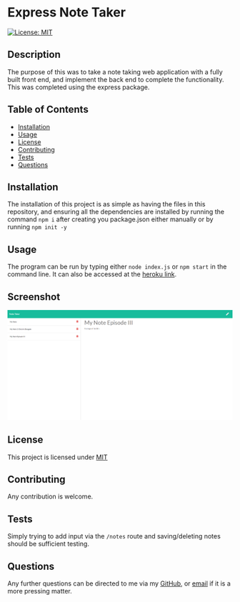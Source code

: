 # Express Note Taker

[![License: MIT](https://img.shields.io/badge/License-MIT-blue.svg)](https://opensource.org/licenses/MIT)

## Description

The purpose of this was to take a note taking web application with a fully built front end, and implement the back end to complete the functionality. This was completed using the express package.
  
## Table of Contents
  
- [Installation](#Installation)
- [Usage](#Usage)
- [License](#License)
- [Contributing](#Contributing)
- [Tests](#Tests)
- [Questions](#Questions)
  
## Installation

The installation of this project is as simple as having the files in this repository, and ensuring all the dependencies are installed by running the command ```npm i``` after creating you package.json either manually or by running ```npm init -y```
  
## Usage

The program can be run by typing either ```node index.js``` or ```npm start``` in the command line. It can also be accessed at the [heroku link](https://aqueous-harbor-09093.herokuapp.com/).

## Screenshot

![some notes](Assets/notes.png)
  
## License
  
This project is licensed under [MIT](https://opensource.org/licenses/MIT)
  
## Contributing

Any contribution is welcome.
  
## Tests

Simply trying to add input via the ```/notes``` route and saving/deleting notes should be sufficient testing.
  
## Questions
  
Any further questions can be directed to me via my [GitHub](https://github.com/TopGek99/), or [email](arowe890@gmail.com) if it is a more pressing matter.
